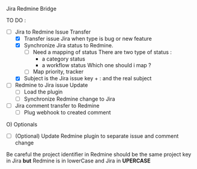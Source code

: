 Jira Redmine Bridge

TO DO :

- [ ] Jira to Redmine Issue Transfer 
  - [x] Transfer issue Jira when type is bug or new feature 
  - [x] Synchronize Jira status to Redmine.
    - [ ] Need a mapping of status
      There are two type of status : 
      - a category status
      - a workflow status
      Which one should i map ? 
    - [ ] Map priority, tracker 
  - [x] Subject is the Jira issue key + : and the real subject 

- [ ] Redmine to Jira issue Update
  - [ ] Load the plugin
  - [ ] Synchronize Redmine change to Jira

- [ ] Jira comment transfer to Redmine
  - [ ] Plug webhook to created comment

O) Optionals
   - [ ] \(Optional) Update Redmine plugin to separate issue and comment change


Be careful the project identifier in Redmine should be the same
project key in Jira **but** Redmine is in lowerCase and Jira
in **UPERCASE**
